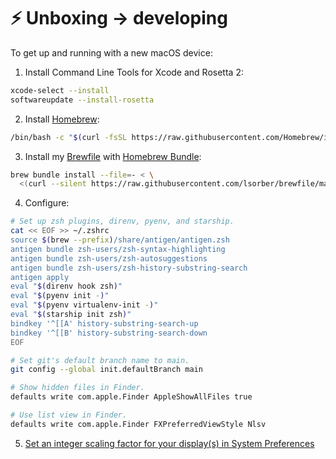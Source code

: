 # ⚡️ Unboxing → developing

To get up and running with a new macOS device:

1. Install Command Line Tools for Xcode and Rosetta 2:
```bash
xcode-select --install
softwareupdate --install-rosetta
```
2. Install [Homebrew](https://brew.sh/):
```bash
/bin/bash -c "$(curl -fsSL https://raw.githubusercontent.com/Homebrew/install/HEAD/install.sh)"
```
3. Install my [Brewfile](Brewfile) with [Homebrew Bundle](https://github.com/Homebrew/homebrew-bundle):
```bash
brew bundle install --file=- < \
  <(curl --silent https://raw.githubusercontent.com/lsorber/brewfile/main/Brewfile)
```
4. Configure:
```bash
# Set up zsh plugins, direnv, pyenv, and starship.
cat << EOF >> ~/.zshrc
source $(brew --prefix)/share/antigen/antigen.zsh
antigen bundle zsh-users/zsh-syntax-highlighting
antigen bundle zsh-users/zsh-autosuggestions
antigen bundle zsh-users/zsh-history-substring-search
antigen apply
eval "$(direnv hook zsh)"
eval "$(pyenv init -)"
eval "$(pyenv virtualenv-init -)"
eval "$(starship init zsh)"
bindkey '^[[A' history-substring-search-up
bindkey '^[[B' history-substring-search-down
EOF

# Set git's default branch name to main.
git config --global init.defaultBranch main

# Show hidden files in Finder.
defaults write com.apple.Finder AppleShowAllFiles true

# Use list view in Finder.
defaults write com.apple.Finder FXPreferredViewStyle Nlsv
```
5. [Set an integer scaling factor for your display(s) in System Preferences](https://tonsky.me/blog/monitors/)
